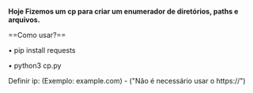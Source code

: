 **Hoje Fizemos um cp para criar um enumerador de diretórios, paths e arquivos.**

==Como usar?==

•  pip install requests

•  python3 cp.py

Definir ip: (Exemplo: example.com) - ("Não é necessário usar o https://")


